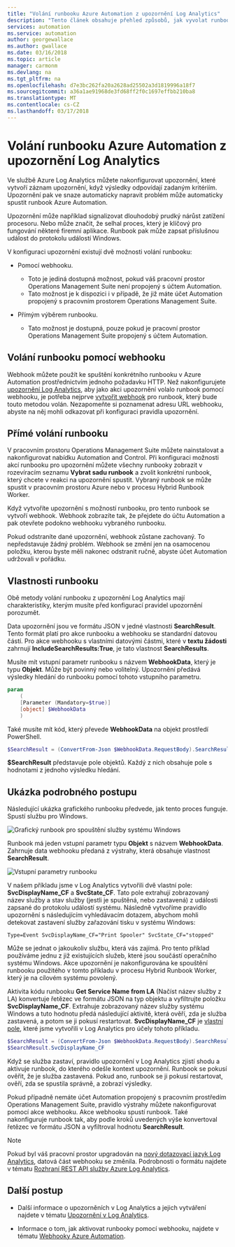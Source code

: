 ```yaml
---
title: "Volání runbooku Azure Automation z upozornění Log Analytics"
description: "Tento článek obsahuje přehled způsobů, jak vyvolat runbook Automation z upozornění Log Analytics v prostředí Operations Management Suite."
services: automation
ms.service: automation
author: georgewallace
ms.author: gwallace
ms.date: 03/16/2018
ms.topic: article
manager: carmonm
ms.devlang: na
ms.tgt_pltfrm: na
ms.openlocfilehash: d7e3bc262fa20a2628ad25502a3d1819996a18f7
ms.sourcegitcommit: a36a1ae91968de3fd68ff2f0c1697effbb210ba8
ms.translationtype: MT
ms.contentlocale: cs-CZ
ms.lasthandoff: 03/17/2018
---
```

# <a name="call-an-azure-automation-runbook-from-a-log-analytics-alert"></a>Volání runbooku Azure Automation z upozornění Log Analytics

Ve službě Azure Log Analytics můžete nakonfigurovat upozornění, které vytvoří záznam upozornění, když výsledky odpovídají zadaným kritériím. Upozornění pak ve snaze automaticky napravit problém může automaticky spustit runbook Azure Automation. 

Upozornění může například signalizovat dlouhodobý prudký nárůst zatížení procesoru. Nebo může značit, že selhal proces, který je klíčový pro fungování některé firemní aplikace. Runbook pak může zapsat příslušnou událost do protokolu událostí Windows.  

V konfiguraci upozornění existují dvě možnosti volání runbooku:

* Pomocí webhooku.
   * Toto je jediná dostupná možnost, pokud váš pracovní prostor Operations Management Suite není propojený s účtem Automation.
   * Tato možnost je k dispozici i v případě, že již máte účet Automation propojený s pracovním prostorem Operations Management Suite.  

* Přímým výběrem runbooku.
   * Tato možnost je dostupná, pouze pokud je pracovní prostor Operations Management Suite propojený s účtem Automation.

## <a name="calling-a-runbook-by-using-a-webhook"></a>Volání runbooku pomocí webhooku

Webhook můžete použít ke spuštění konkrétního runbooku v Azure Automation prostřednictvím jednoho požadavku HTTP. Než nakonfigurujete [upozornění Log Analytics](../log-analytics/log-analytics-alerts.md#alert-rules), aby jako akci upozornění volalo runbook pomocí webhooku, je potřeba nejprve [vytvořit webhook](automation-webhooks.md#creating-a-webhook) pro runbook, který bude touto metodou volán. Nezapomeňte si poznamenat adresu URL webhooku, abyste na něj mohli odkazovat při konfiguraci pravidla upozornění.   

## <a name="calling-a-runbook-directly"></a>Přímé volání runbooku

V pracovním prostoru Operations Management Suite můžete nainstalovat a nakonfigurovat nabídku Automation and Control. Při konfiguraci možnosti akcí runbooku pro upozornění můžete všechny runbooky zobrazit v rozevíracím seznamu **Vybrat sadu runbook** a zvolit konkrétní runbook, který chcete v reakci na upozornění spustit. Vybraný runbook se může spustit v pracovním prostoru Azure nebo v procesu Hybrid Runbook Worker. 

Když vytvoříte upozornění s možností runbooku, pro tento runbook se vytvoří webhook. Webhook zobrazíte tak, že přejdete do účtu Automation a pak otevřete podokno webhooku vybraného runbooku. 

Pokud odstraníte dané upozornění, webhook zůstane zachovaný. To nepředstavuje žádný problém. Webhook se změní jen na osamocenou položku, kterou byste měli nakonec odstranit ručně, abyste účet Automation udržovali v pořádku.  

## <a name="characteristics-of-a-runbook"></a>Vlastnosti runbooku

Obě metody volání runbooku z upozornění Log Analytics mají charakteristiky, kterým musíte před konfigurací pravidel upozornění porozumět. 

Data upozornění jsou ve formátu JSON v jedné vlastnosti **SearchResult**. Tento formát platí pro akce runbooku a webhooku se standardní datovou částí. Pro akce webhooku s vlastními datovými částmi, které v **textu žádosti** zahrnují **IncludeSearchResults:True**, je tato vlastnost **SearchResults**.

Musíte mít vstupní parametr runbooku s názvem **WebhookData**, který je typu **Objekt**. Může být povinný nebo volitelný. Upozornění předává výsledky hledání do runbooku pomocí tohoto vstupního parametru.

```powershell
param  
    (  
    [Parameter (Mandatory=$true)]  
    [object] $WebhookData  
    )
```
Také musíte mít kód, který převede **WebhookData** na objekt prostředí PowerShell.

```powershell
$SearchResult = (ConvertFrom-Json $WebhookData.RequestBody).SearchResult.value
```

**$SearchResult** představuje pole objektů. Každý z nich obsahuje pole s hodnotami z jednoho výsledku hledání.


## <a name="example-walkthrough"></a>Ukázka podrobného postupu

Následující ukázka grafického runbooku předvede, jak tento proces funguje. Spustí službu pro Windows.

![Grafický runbook pro spouštění služby systému Windows](media/automation-invoke-runbook-from-omsla-alert/automation-runbook-restartservice.png)

Runbook má jeden vstupní parametr typu **Objekt** s názvem **WebhookData**. Zahrnuje data webhooku předaná z výstrahy, která obsahuje vlastnost **SearchResult**.

![Vstupní parametry runbooku](media/automation-invoke-runbook-from-omsla-alert/automation-runbook-restartservice-inputparameter.png)

V našem příkladu jsme v Log Analytics vytvořili dvě vlastní pole: **SvcDisplayName_CF** a **SvcState_CF**. Tato pole extrahují zobrazovaný název služby a stav služby (jestli je spuštěná, nebo zastavená) z události zapsané do protokolu událostí systému. Následně vytvoříme pravidlo upozornění s následujícím vyhledávacím dotazem, abychom mohli detekovat zastavení služby zařazování tisku v systému Windows:

`Type=Event SvcDisplayName_CF="Print Spooler" SvcState_CF="stopped"` 

Může se jednat o jakoukoliv službu, která vás zajímá. Pro tento příklad používáme jednu z již existujících služeb, které jsou součástí operačního systému Windows. Akce upozornění je nakonfigurována ke spouštění runbooku použitého v tomto příkladu v procesu Hybrid Runbook Worker, který je na cílovém systému povolený.   

Aktivita kódu runbooku **Get Service Name from LA** (Načíst název služby z LA) konvertuje řetězec ve formátu JSON na typ objektu a vyfiltrujte položku **SvcDisplayName_CF**. Extrahuje zobrazovaný název služby systému Windows a tuto hodnotu předá následující aktivitě, která ověří, zda je služba zastavená, a potom se ji pokusí restartovat. **SvcDisplayName_CF** je [vlastní pole](../log-analytics/log-analytics-custom-fields.md), které jsme vytvořili v Log Analytics pro účely tohoto příkladu.

```powershell
$SearchResult = (ConvertFrom-Json $WebhookData.RequestBody).SearchResult.value
$SearchResult.SvcDisplayName_CF  
```

Když se služba zastaví, pravidlo upozornění v Log Analytics zjistí shodu a aktivuje runbook, do kterého odešle kontext upozornění. Runbook se pokusí ověřit, že je služba zastavená. Pokud ano, runbook se ji pokusí restartovat, ověří, zda se spustila správně, a zobrazí výsledky.     

Pokud případně nemáte účet Automation propojený s pracovním prostředím Operations Management Suite, pravidlo výstrahy můžete nakonfigurovat pomocí akce webhooku. Akce webhooku spustí runbook. Také nakonfiguruje runbook tak, aby podle kroků uvedených výše konvertoval řetězec ve formátu JSON a vyfiltroval hodnotu **SearchResult**.    

>[!NOTE]
> Pokud byl váš pracovní prostor upgradován na [nový dotazovací jazyk Log Analytics](../log-analytics/log-analytics-log-search-upgrade.md), datová část webhooku se změnila. Podrobnosti o formátu najdete v tématu [Rozhraní REST API služby Azure Log Analytics](https://aka.ms/loganalyticsapiresponse).

## <a name="next-steps"></a>Další postup

* Další informace o upozorněních v Log Analytics a jejich vytváření najdete v tématu [Upozornění v Log Analytics](../log-analytics/log-analytics-alerts.md).

* Informace o tom, jak aktivovat runbooky pomocí webhooku, najdete v tématu [Webhooky Azure Automation](automation-webhooks.md).
